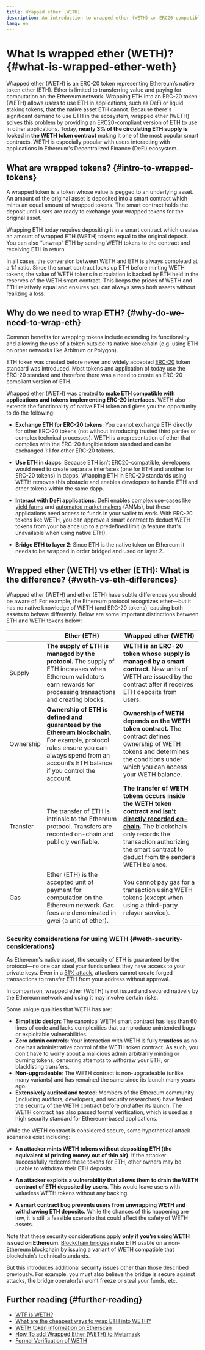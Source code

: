 ```yaml
---
title: Wrapped ether (WETH)
description: An introduction to wrapped ether (WETH)—an ERC20-compatible version of Ether (ETH).
lang: en
---
```


# What Is wrapped ether (WETH)? {#what-is-wrapped-ether-weth}

Wrapped ether (WETH) is an ERC-20 token representing Ethereum’s native token ether (ETH). Ether is limited to transferring value and paying for computation on the Ethereum network. Wrapping ETH into an ERC-20 token (WETH) allows users to use ETH in applications, such as DeFi or liquid staking tokens, that the native asset ETH cannot. Because there's significant demand to use ETH in the ecosystem, wrapped ether (WETH) solves this problem by providing an ERC20-compliant version of ETH to use in other applications.
Today, **nearly 3% of the circulating ETH supply is locked in the WETH token contract** making it one of the most popular smart contracts. WETH is especially popular with users interacting with applications in Ethereum's Decentralized Finance (DeFi) ecosystem.
## What are wrapped tokens? {#intro-to-wrapped-tokens}

A wrapped token is a token whose value is pegged to an underlying asset. An amount of the original asset is deposited into a smart contract which mints an equal amount of wrapped tokens. The smart contract holds the deposit until users are ready to exchange your wrapped tokens for the original asset.

Wrapping ETH today requires depositing it in a smart contract which creates an amount of wrapped ETH (WETH) tokens equal to the original deposit. You can also “unwrap” ETH by sending WETH tokens to the contract and receiving ETH in return.

In all cases, the conversion between WETH and ETH is always completed at a 1:1 ratio. Since the smart contract locks up ETH before minting WETH tokens, the value of WETH tokens in circulation is backed by ETH held in the reserves of the WETH smart contract. This keeps the prices of WETH and ETH relatively equal and ensures you can always swap both assets without realizing a loss.

## Why do we need to wrap ETH? {#why-do-we-need-to-wrap-eth}

Common benefits for wrapping tokens include extending its functionality and allowing the use of a token outside its native blockchain (e.g. using ETH on other networks like Arbitrum or Polygon). 

ETH token was created before newer and widely accepted [ERC-20](/developers/docs/standards/tokens/erc-20/) token standard was introduced. Most tokens and application of today use the ERC-20 standard and therefore there was a need to create an ERC-20 compliant version of ETH.   

Wrapped ether (WETH) was created to **make ETH compatible with applications and tokens implementing ERC-20 interfaces**. WETH also extends the functionality of native ETH token and gives you the opportunity to do the following:

- **Exchange ETH for ERC-20 tokens**: You cannot exchange ETH directly for other ERC-20 tokens (not without introducing trusted third parties or complex technical processes). WETH is a representation of ether that complies with the ERC-20 fungible token standard and can be exchanged 1:1 for other ERC-20 tokens.

- **Use ETH in dapps**: Because ETH isn’t ERC20-compatible, developers would need to create separate interfaces (one for ETH and another for ERC-20 tokens) in dapps. Wrapping ETH in ERC-20 standards using WETH removes this obstacle and enables developers to handle ETH and other tokens within the same dapp.

- **Interact with DeFi applications**: DeFi enables complex use-cases like [yield farms](https://blockworks.co/what-is-yield-farming-what-you-need-to-know/) and [automated market makers](https://www.gemini.com/cryptopedia/amm-what-are-automated-market-makers) (AMMs), but these applications need access to funds in your wallet to work. With ERC-20 tokens like WETH, you can approve a smart contract to deduct WETH tokens from your balance up to a predefined limit (a feature that's unavailable when using native ETH).

- **Bridge ETH to layer 2**: Since ETH is the native token on Ethereum it needs to be wrapped in order bridged and used on layer 2.

## Wrapped ether (WETH) vs ether (ETH): What is the difference? {#weth-vs-eth-differences}

Wrapped ether (WETH) and ether (ETH) have subtle differences you should be aware of. For example, the Ethereum protocol recognizes ether—but it has no native knowledge of WETH (and ERC-20 tokens), causing both assets to behave differently. Below are some important distinctions between ETH and WETH tokens below:

|           | **Ether (ETH)**                                                                                                                                                                              | **Wrapped ether (WETH)**                                                                                                                                                                                                                                                                               |
| --------- | -------------------------------------------------------------------------------------------------------------------------------------------------------------------------------------------- | ------------------------------------------------------------------------------------------------------------------------------------------------------------------------------------------------------------------------------------------------------------------------------------------------------ |
| Supply    | **The supply of ETH is managed by the protocol.** The supply of ETH increases when Ethereum validators earn rewards for processing transactions and creating blocks.                         | **WETH is an ERC-20 token whose supply is managed by a smart contract.** New units of WETH are issued by the contract after it receives ETH deposits from users.                                                                                                                                       |
| Ownership | **Ownership of ETH is defined and guaranteed by the Ethereum blockchain.** For example, protocol rules ensure you can always spend from an account’s ETH balance if you control the account. | **Ownership of WETH depends on the WETH token contract.** The contract defines ownership of WETH tokens and determines the conditions under which you can access your WETH balance.                                                                                                                    |
| Transfer  | The transfer of ETH is intrinsic to the Ethereum protocol. Transfers are recorded on-chain and publicly verifiable.                                                                          | **The transfer of WETH tokens occurs inside the WETH token contract and [isn’t directly recorded on-chain](https://coinmarketcap.com/alexandria/glossary/internal-transaction).** The blockchain only records the transaction authorizing the smart contract to deduct from the sender’s WETH balance. |
| Gas       | Ether (ETH) is the accepted unit of payment for computation on the Ethereum network. Gas fees are denominated in gwei (a unit of ether).                                                     | You cannot pay gas for a transaction using WETH tokens (except when using a third-party relayer service).                                                                                                                                                                                              |

### Security considerations for using WETH {#weth-security-considerations}

As Ethereum's native asset, the security of ETH is guaranteed by the protocol—no one can steal your funds unless they have access to your private keys. Even in a [51% attack](/glossary/#51%-attack), attackers cannot create forged transactions to transfer ETH from your address without approval.

In comparison, wrapped ether (WETH) is not issued and secured natively by the Ethereum network and using it may involve certain risks.

Some unique qualities that WETH has are:

- **Simplistic design**: The canonical WETH smart contract has less than 60 lines of code and lacks complexities that can produce unintended bugs or exploitable vulnerabilities.
- **Zero admin controls**: Your interaction with WETH is fully **trustless** as no one has administrative control of the WETH token contract. As such, you don't have to worry about a malicious admin arbitrarily minting or burning tokens, censoring attempts to withdraw your ETH, or blacklisting transfers.
- **Non-upgradeable**: The WETH contract is non-upgradeable (unlike many variants) and has remained the same since its launch many years ago.
- **Extensively audited and tested**: Members of the Ethereum community (including auditors, developers, and security researchers) have tested the security of the WETH contract before _and_ after its launch. The WETH contract has also passed formal verification, which is used as a high security standard for Ethereum-based applications.

While the WETH contract is considered secure, some hypothetical attack scenarios exist including:

- **An attacker mints WETH tokens without depositing ETH (the equivalent of printing money out of thin air)**. If the attacker successfully redeems these tokens for ETH, other owners may be unable to withdraw their ETH deposits.

- **An attacker exploits a vulnerability that allows them to drain the WETH contract of ETH deposited by users**. This would leave users with valueless WETH tokens without any backing.

- **A smart contract bug prevents users from unwrapping WETH and withdrawing ETH deposits.** While the chances of this happening are low, it is still a feasible scenario that could affect the safety of WETH assets.

Note that these security considerations apply **only if you’re using WETH issued on Ethereum**. [Blockchain bridges](/bridges/) make ETH usable on a non-Ethereum blockchain by issuing a variant of WETH compatible that blockchain’s technical standards.

But this introduces additional security issues other than those described previously. For example, you must also believe the bridge is secure against attacks, the bridge operator(s) won’t freeze or steal your funds, etc.

## Further reading {#further-reading}

- [WTF is WETH?](https://weth.io/)
- [What are the cheapest ways to wrap ETH into WETH?](https://medium.com/@therugpush/cheapest-way-to-wrap-eth-into-weth-446cf1ddccf7)
- [WETH token information on Etherscan](https://etherscan.io/token/0xc02aaa39b223fe8d0a0e5c4f27ead9083c756cc2)
- [How To add Wrapped Ether (WETH) to Metamask](https://isitcrypto.com/add-weth-to-metamask/)
- [Formal Verification of WETH](https://zellic.io/blog/formal-verification-weth)
